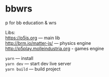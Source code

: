 # bbwrs
p for bb education &amp; wrs

Libs:  
https://p5js.org — main lib  
http://brm.io/matter-js/ — physics engine  
http://p5play.molleindustria.org - games engine

`yarn` — install  
`yarn dev` — start dev live server    
`yarn build` — build project  
